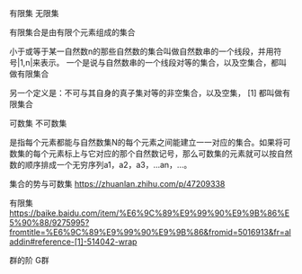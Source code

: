 有限集 无限集

有限集合是由有限个元素组成的集合

小于或等于某一自然数n的那些自然数的集合叫做自然数串的一个线段，并用符号|1,n|来表示。
一个是说与自然数串的一个线段对等的集合，以及空集合，都叫做有限集合

另一个定义是：不可与其自身的真子集对等的非空集合，以及空集， [1]  都叫做有限集合



可数集 不可数集

是指每个元素都能与自然数集N的每个元素之间能建立一一对应的集合。如果将可数集的每个元素标上与它对应的那个自然数记号，那么可数集的元素就可以按自然数的顺序排成一个无穷序列a1，a2，a3，…an，…。


集合的势与可数集
https://zhuanlan.zhihu.com/p/47209338

有限集
https://baike.baidu.com/item/%E6%9C%89%E9%99%90%E9%9B%86%E5%90%88/9275995?fromtitle=%E6%9C%89%E9%99%90%E9%9B%86&fromid=5016913&fr=aladdin#reference-[1]-514042-wrap



群的阶
G群

